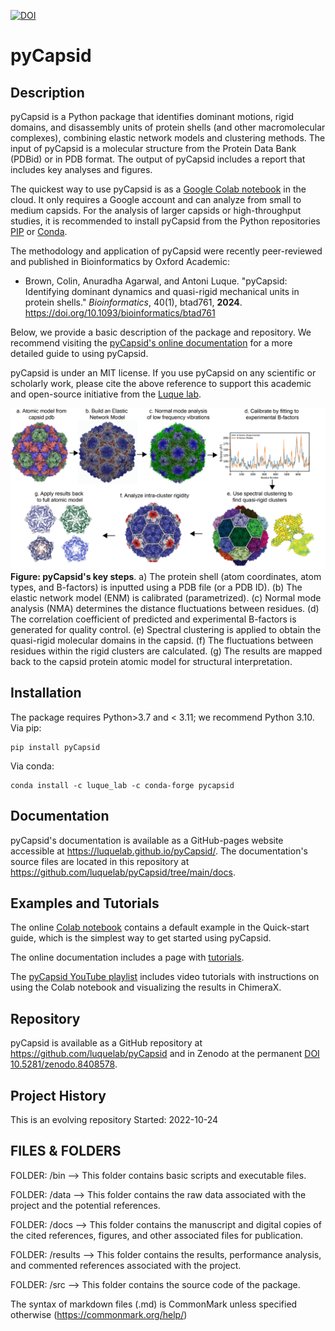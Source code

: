[![DOI](https://zenodo.org/badge/555994409.svg)](https://zenodo.org/badge/latestdoi/555994409)

# pyCapsid

## Description
pyCapsid is a Python package that identifies dominant motions, rigid domains, and disassembly units of protein shells (and other macromolecular complexes), combining elastic network models and clustering methods. The input of pyCapsid is a molecular structure from the Protein Data Bank (PDBid) or in PDB format. The output of pyCapsid includes a report that includes key analyses and figures. 

The quickest way to use pyCapsid is as a [Google Colab notebook](https://colab.research.google.com/github/luquelab/pyCapsid/blob/main/notebooks/pyCapsid_colab_notebook.ipynb) in the cloud. It only requires a Google account and can analyze from small to medium capsids. For the analysis of larger capsids or high-throughput studies, it is recommended to install pyCapsid from the Python repositories [PIP](https://pypi.org/project/pyCapsid/) or [Conda](https://anaconda.org/luque_lab/pycapsid).

The methodology and application of pyCapsid were recently peer-reviewed and published in Bioinformatics by Oxford Academic:
+ Brown, Colin, Anuradha Agarwal, and Antoni Luque. "pyCapsid: Identifying dominant dynamics and quasi-rigid mechanical units in protein shells." *Bioinformatics*, 40(1), btad761, **2024**. <https://doi.org/10.1093/bioinformatics/btad761>

Below, we provide a basic description of the package and repository. We recommend visiting the [pyCapsid's online documentation](https://luquelab.github.io/pyCapsid/) for a more detailed guide to using pyCapsid.

pyCapsid is under an MIT license. If you use pyCapsid on any scientific or scholarly work, please cite the above reference to support this academic and open-source initiative from the [Luque lab](https://luquelab.github.io/website).

![pyCapsid-steps](docs/figure_process_overview_07_13_CB.png)
**Figure: pyCapsid's key steps**. a) The protein shell (atom coordinates, atom types, and B-factors) is inputted using a PDB file (or a PDB ID). (b) The elastic network model (ENM) is calibrated (parametrized). (c) Normal mode analysis (NMA) determines the distance fluctuations between residues. (d) The correlation coefficient of predicted and experimental B-factors is generated for quality control. (e) Spectral clustering is applied to obtain the quasi-rigid molecular domains in the capsid. (f) The fluctuations between residues within the rigid clusters are calculated. (g) The results are mapped back to the capsid protein atomic model for structural interpretation. 

## Installation
The package requires Python>3.7 and < 3.11; we recommend Python 3.10.
Via pip:
~~~~
pip install pyCapsid
~~~~

Via conda: 
~~~~
conda install -c luque_lab -c conda-forge pycapsid
~~~~

## Documentation
pyCapsid's documentation is available as a GitHub-pages website accessible at <https://luquelab.github.io/pyCapsid/>. The documentation's source files are located in this repository at <https://github.com/luquelab/pyCapsid/tree/main/docs>.

## Examples and Tutorials
The online [Colab notebook](https://colab.research.google.com/github/luquelab/pyCapsid/blob/main/notebooks/pyCapsid_colab_notebook.ipynb) contains a default example in the Quick-start guide, which is the simplest way to get started using pyCapsid.

The online documentation includes a page with [tutorials](https://luquelab.github.io/pyCapsid/tutorial/).

The [pyCapsid YouTube playlist](https://www.youtube.com/playlist?list=PLoqX8Gr-Q1jaDwF8phzP2MfVsMw71IdOt) includes video tutorials with instructions on using the Colab notebook and visualizing the results in ChimeraX.

## Repository
pyCapsid is available as a GitHub repository at <https://github.com/luquelab/pyCapsid> and in Zenodo at the permanent [DOI 10.5281/zenodo.8408578](https://zenodo.org/doi/10.5281/zenodo.8408578). 

## Project History
This is an evolving repository
Started: 2022-10-24


## FILES & FOLDERS
FOLDER: /bin
--> This folder contains basic scripts and executable files.

FOLDER: /data
--> This folder contains the raw data associated with the project and the potential references.

FOLDER: /docs
--> This folder contains the manuscript and digital copies of the cited references, figures, and other associated files for publication.

FOLDER: /results
--> This folder contains the results, performance analysis, and commented references associated with the project.

FOLDER: /src
--> This folder contains the source code of the package.

The syntax of markdown files (.md) is CommonMark unless specified otherwise (https://commonmark.org/help/)



